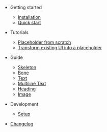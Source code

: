 - Getting started
  - [Installation](installation.md)
  - [Quick start](quickstart.md)

- Tutorials
  - [Placeholder from scratch](scratch.md)
  - [Transform existing UI into a placeholder](existing.md)


- Guide

  - [Skeleton](skeleton.md)
  - [Bone](bone.md)
  - [Text](text.md)
  - [Multiline Text](multiline.md)
  - [Heading](heading.md)
  - [Image](image.md)


- Development
  - [Setup](setup.md)

- [Changelog](changelog.md)
